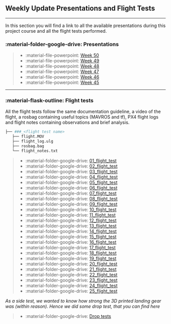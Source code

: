 
## Weekly Update Presentations and Flight Tests
---

In this section you will find a link to all the available presentations during this project course and all the flight tests performed.

### :material-folder-google-drive: Presentations


> + :material-file-powerpoint: [Week 50](https://docs.google.com/presentation/d/1o5tIVKG7xSYTrtxtxHiSYBBSNiQUwnkbTcCQvOi_kWg/edit?usp=sharing)
> + :material-file-powerpoint: [Week 49](https://docs.google.com/presentation/d/1u1WGqQTgySMM7e-dIW0UIZqY4qcKl8Q1CNRI_2zXkRk/edit?usp=sharing)
> + :material-file-powerpoint: [Week 48](https://docs.google.com/presentation/d/1CnnyMS7M6I7jHGRskmm945ZT8KmEp0AI2jBRnnGjLXE/edit?usp=sharing)
> + :material-file-powerpoint: [Week 47](https://docs.google.com/presentation/d/17ZjwX6bHtYXonRK_xmQwF2UifLAjlLAyNs5PXGUwRKE/edit?usp=sharing)
> + :material-file-powerpoint: [Week 46](https://docs.google.com/presentation/d/1yhToYeNWgfn0sCU4WzFwS-xwABwPZ7BSIhJt3YJ9UzY/edit?usp=sharing)
> + :material-file-powerpoint: [Week 45](https://docs.google.com/presentation/d/1B0ROkfwztcsRC8id7RvMKU-7GQMahH7pN5jcK7mwF3s/edit?usp=sharing)

---
### :material-flask-outline: Flight tests


All the flight tests follow the same documentation guideline, a video of the flight, a rosbag containing useful topics (MAVROS and tf), PX4 flight logs and flight notes containing observations and brief analysis.
``` bash
├── ###_<flight test name>
   ├── flight.MOV
   ├── flight_log.ulg
   ├── rosbag.bag
   └── flight_notes.txt
```

> + :material-folder-google-drive: [01_flight_test](https://drive.google.com/drive/folders/1pd_JHnY83JdgMpv3dxTgd8sCBI6ruk3E?usp=sharing)
> + :material-folder-google-drive: [02_flight_test](https://drive.google.com/drive/folders/1danGuVVoJveadGcbKKUoY1uP7ECaIIXi?usp=sharing)
> + :material-folder-google-drive: [03_flight_test](https://drive.google.com/drive/folders/1T1naJn8lIcWdAs3jsvmFpGt4Av7QwGj9?usp=sharing)
> + :material-folder-google-drive: [04_flight_test](https://drive.google.com/drive/folders/1T5WLJv-VnEuf5pdH2oHeG00Cu3f-f-gg?usp=sharing)
> + :material-folder-google-drive: [05_flight_test](https://drive.google.com/drive/folders/1-A-SPpJ4yVL1tVgcTRL-Z3sOzWs44_lm?usp=sharing)
> + :material-folder-google-drive: [06_flight_test](https://drive.google.com/drive/folders/1c-vgQXAg-Vxqz04E9ddHOP1SNXuDe2DN?usp=sharing)
> + :material-folder-google-drive: [07_flight_test](https://drive.google.com/drive/folders/1xfNhBzTAqWUcMpjntnQmxwvCxFzbsI4W?usp=sharing)
> + :material-folder-google-drive: [08_flight_test](https://drive.google.com/drive/folders/1HMrHmRYG5Q6XfAxxVuhurhOF9ShQHpT7?usp=sharing)
> + :material-folder-google-drive: [09_flight_test](https://drive.google.com/drive/folders/1UZ3hLCL8EUv-4huETkgs5vzGxOkgMdXl?usp=sharing)
> + :material-folder-google-drive: [10_flight_test](https://drive.google.com/drive/folders/1XfhNmNkPeZs5GVaIlR79TO2LZ-pB-Q8O?usp=sharing)
> + :material-folder-google-drive: [11_flight_test](https://drive.google.com/drive/folders/1kp-KC76JOZqNRHcrMBM2nFk_2vypBp3y?usp=sharing)
> + :material-folder-google-drive: [12_flight_test](https://drive.google.com/drive/folders/15kG63fIENeBWW7wNmx6HLFMObRcIByJV?usp=sharing)
> + :material-folder-google-drive: [13_flight_test](https://drive.google.com/drive/folders/1no6aC3PSUMMeApjFewyKTzS5iIdU2XFx?usp=sharing)
> + :material-folder-google-drive: [14_flight_test](https://drive.google.com/drive/folders/1GtT1aKBcFC7MouzhWNujkrAnIEHdZ-Ou?usp=sharing)
> + :material-folder-google-drive: [15_flight_test](https://drive.google.com/drive/folders/157IcuBqVv5309oVXF-XXyt63W73yKSmM?usp=sharing)
> + :material-folder-google-drive: [16_flight_test](https://drive.google.com/drive/folders/1n1PQSedRLKI8JJLj20r-maRq5OXoGg3V?usp=sharing)
> + :material-folder-google-drive: [17_flight_test](https://drive.google.com/drive/folders/1e9jOHrhzRMoRaYRBjGJS6mmTogDEYX4Q?usp=sharing)
> + :material-folder-google-drive: [18_flight_test](https://drive.google.com/drive/folders/1rLmejQKdLrHM2g4r1ZSjSUob42OKPwAr?usp=sharing)
> + :material-folder-google-drive: [19_flight_test](https://drive.google.com/drive/folders/1EE4GhrQmlF-ByTwUoWuMsuKIkn2GaW7q?usp=sharing)
> + :material-folder-google-drive: [20_flight_test](https://drive.google.com/drive/folders/1tCAhD6j71ePwL8FO03U8l0vrrm1SM6yf?usp=sharing)
> + :material-folder-google-drive: [21_flight_test](https://drive.google.com/drive/folders/1uSjkC7msscLvMy0V65JhsdbUEFVE4Unj?usp=sharing)
> + :material-folder-google-drive: [22_flight_test](https://drive.google.com/drive/folders/1zBmeq5WAMSbuJwyjR6DeUeRF-N5jLveH?usp=sharing)
> + :material-folder-google-drive: [23_flight_test](https://drive.google.com/drive/folders/1u-uj05Rrvpj8EWedW9hXE1ZEb-_nuRo2?usp=sharing)
> + :material-folder-google-drive: [24_flight_test](https://drive.google.com/drive/folders/1y8Saup6drdXIXpwCl_pFkvGn5eDhOKqP?usp=sharing)
> + :material-folder-google-drive: [25_flight_test](https://drive.google.com/drive/folders/1y8Saup6drdXIXpwCl_pFkvGn5eDhOKqP?usp=sharing)


*As a side test, we wanted to know how strong the 3D printed landing gear was (within reason). Hence we did some drop test, that you can find here*

> + :material-folder-google-drive: [Drop tests](https://drive.google.com/drive/folders/1GBNByfm0tmYcgmdxOOgi8q-X7uqqnykB?usp=sharing)
